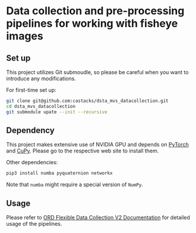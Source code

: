 # Data collection and pre-processing pipelines for working with fisheye images

## Set up

This project utilizes Git submoudle, so please be careful when you want to introduce any modifications.

For first-time set up:

```bash
git clone git@github.com:castacks/dsta_mvs_datacollection.git
cd dsta_mvs_datacollection
git submodule upate --init --recursive
```

## Dependency

This project makes extensive use of NVIDIA GPU and depends on [PyTorch](https://pytorch.org/) and [CuPy](https://docs.cupy.dev/en/stable/install.html). Please go to the respective web site to install them.

Other dependencies:

```bash
pip3 install numba pyquaternion networkx
```

Note that `numba` might require a special version of `NumPy`.

## Usage

Please refer to [ORD Flexible Data Collection V2 Documentation][data_collection_doc] for detailed usage of the pipelines.

[data_collection_doc]: https://docs.google.com/document/d/1KjhCUnSugCfQJa_XYzeB0sTaklofoqA1yesa0GQoCss/edit?usp=sharing


